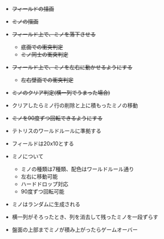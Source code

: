 - ~~フィールドの描画~~
- ~~ミノの描画~~
- ~~フィールド上で、ミノを落下させる~~
  - ~~底面での衝突判定~~
  - ~~ミノ同士の衝突判定~~
- ~~フィールド上で、ミノを左右に動かせるようにする~~
  - ~~左右壁面での衝突判定~~
- ~~ミノのクリア判定(横一列でうまった場合)~~
- クリアしたらミノ行の削除と上に積もったミノの移動
- ~~ミノを90度ずつ回転できるようにする~~

- テトリスのワールドルールに準拠する
- フィールドは20x10とする
- ミノについて
  - ミノの種類は7種類、配色はワールドルール通り
  - 左右に移動可能
  - ハードドロップ対応
  - 90度ずつ回転可能
- ミノはランダムに生成される
- 横一列がそろったとき、列を消去して残ったミノを一段ずらす
- 盤面の上部までミノが積み上がったらゲームオーバー